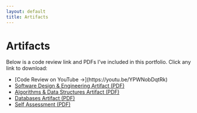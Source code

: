 ```yaml
---
layout: default
title: Artifacts
---
```


# Artifacts

Below is a code review link and PDFs I’ve included in this portfolio. Click any link to download:


<ul>
  <li>
    [Code Review on YouTube →](https://youtu.be/YPWNobDqtRk)
  </li>
  <li>
    <a 
      href="{{ '/assets/css/pdfs/software-design-engineering.pdf' | relative_url }}" 
      download="software-design-engineering.pdf"
    >
      Software Design & Engineering Artifact (PDF)
    </a>
  </li>
  <li>
    <a 
      href="{{ '/assets/css/pdfs/algorithms-data-structures.pdf' | relative_url }}" 
      download="algorithms-data-structures.pdf"
    >
      Algorithms & Data Structures Artifact (PDF)
    </a>
  </li>
  <li>
    <a 
      href="{{ '/assets/css/pdfs/databases-artifact.pdf' | relative_url }}" 
      download="databases-artifact.pdf"
    >
      Databases Artifact (PDF)
    </a>
  </li>
  <li>
    <a 
      href="{{ '/assets/css/pdfs/selfassessment.pdf' | relative_url }}" 
      download="selfassessment.pdf"
    >
      Self Assessment (PDF)
    </a>
  </li>
</ul>
